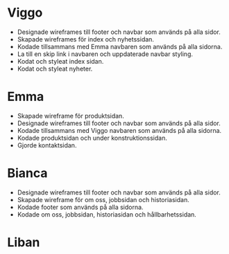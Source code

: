 # Viggo

- Designade wireframes till footer och navbar som används på alla sidor.
- Skapade wireframes för index och nyhetssidan.
- Kodade tillsammans med Emma navbaren som används på alla sidorna.
- La till en skip link i navbaren och uppdaterade navbar styling.
- Kodat och styleat index sidan.
- Kodat och styleat nyheter.

# Emma
- Skapade wireframe för produktsidan.
- Designade wireframes till footer och navbar som används på alla sidor.
- Kodade tillsammans med Viggo navbaren som används på alla sidorna.
- Kodade produktsidan och under konstruktionssidan.
- Gjorde kontaktsidan.


# Bianca 
- Designade wireframes till footer och navbar som används på alla sidor.
- Skapade wireframe för om oss, jobbsidan och historiasidan.
- Kodade footer som används på alla sidorna.
- Kodade om oss, jobbsidan, historiasidan och hållbarhetssidan.

# Liban

